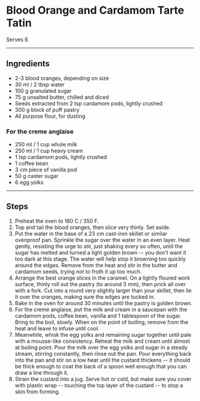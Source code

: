 # Blood Orange and Cardamom Tarte Tatin

Serves 6

---

## Ingredients

* 2-3 blood oranges, depending on size
* 30 ml / 2 tbsp water
* 100 g granulated sugar
* 75 g unsalted butter, chilled and diced
* Seeds extracted from 2 tsp cardamom pods, lightly crushed
* 300 g block of puff pastry
* All purpose flour, for dusting

### For the creme anglaise
* 250 ml / 1 cup whole milk
* 250 ml / 1 cup heavy cream
* 1 tsp cardamom pods, lightly crushed
* 1 coffee bean
* 3 cm piece of vanilla pod
* 50 g caster sugar
* 6 egg yolks

---

## Steps

1.  Preheat the oven to 180 C / 350 F.
2.  Top and tail the blood oranges, then slice very thinly. Set aside.
3.  Put the water in the base of a 23 cm cast-iron skillet or similar ovenproof pan. Sprinkle the sugar over the water in an even layer. Heat gently, resisting the urge to stir, just shaking every so often, until the sugar has melted and turned a light golden brown -- you don't want it too dark at this stage. The water will help stop it browning too quickly around the edges. Remove from the heat and stir in the butter and cardamom seeds, trying not to froth it up too much.
4.  Arrange the best orange slices in the caramel. On a lightly floured work surface, thinly roll out the pastry (to around 3 mm), then prick all over with a fork. Cut into a round very slightly larger than your skillet, then lie it over the oranges, making sure the edges are tucked in.
5.  Bake in the oven for around 30 minutes until the pastry is golden brown.
6.  For the creme anglaise, put the milk and cream in a saucepan with the cardamom pods, coffee bean, vanilla and 1 tablespoon of the sugar. Bring to the boil, slowly. When on the point of boiling, remove from the heat and leave to infuse until cool.
7.  Meanwhile, whisk the egg yolks and remaining sugar together until pale with a mousse-like consistency. Reheat the milk and cream until almost at boiling point. Pour the milk over the egg yolks and sugar in a steady stream, stirring constantly, then rinse out the pan. Pour everything back into the pan and stir on a low heat until the custard thickens -- it should be thick enough to coat the back of a spoon well enough that you can draw a line through it.
8.  Strain the custard into a jug. Serve hot or cold, but make sure you cover with plastic wrap -- touching the top layer of the custard -- to stop a skin from forming.